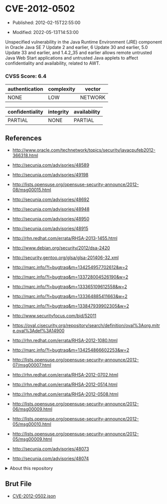 # CVE-2012-0502

- Published: 2012-02-15T22:55:00

- Modified: 2022-05-13T14:53:00

Unspecified vulnerability in the Java Runtime Environment (JRE) component in Oracle Java SE 7 Update 2 and earlier, 6 Update 30 and earlier, 5.0 Update 33 and earlier, and 1.4.2_35 and earlier allows remote untrusted Java Web Start applications and untrusted Java applets to affect confidentiality and availability, related to AWT.

### CVSS Score: **6.4**

| authentication | complexity | vector |
| --- | --- | --- |
| NONE | LOW | NETWORK |

| confidentiality | integrity | availability |
| --- | --- | --- |
| PARTIAL | NONE | PARTIAL |

## References

* http://www.oracle.com/technetwork/topics/security/javacpufeb2012-366318.html

* http://secunia.com/advisories/48589

* http://secunia.com/advisories/49198

* http://lists.opensuse.org/opensuse-security-announce/2012-08/msg00015.html

* http://secunia.com/advisories/48692

* http://secunia.com/advisories/48948

* http://secunia.com/advisories/48950

* http://secunia.com/advisories/48915

* http://rhn.redhat.com/errata/RHSA-2013-1455.html

* http://www.debian.org/security/2012/dsa-2420

* http://security.gentoo.org/glsa/glsa-201406-32.xml

* http://marc.info/?l=bugtraq&m=134254957702612&w=2

* http://marc.info/?l=bugtraq&m=133728004526190&w=2

* http://marc.info/?l=bugtraq&m=133365109612558&w=2

* http://marc.info/?l=bugtraq&m=133364885411663&w=2

* http://marc.info/?l=bugtraq&m=133847939902305&w=2

* http://www.securityfocus.com/bid/52011

* https://oval.cisecurity.org/repository/search/definition/oval%3Aorg.mitre.oval%3Adef%3A14900

* http://rhn.redhat.com/errata/RHSA-2012-1080.html

* http://marc.info/?l=bugtraq&m=134254866602253&w=2

* http://lists.opensuse.org/opensuse-security-announce/2012-07/msg00007.html

* http://rhn.redhat.com/errata/RHSA-2012-0702.html

* http://rhn.redhat.com/errata/RHSA-2012-0514.html

* http://rhn.redhat.com/errata/RHSA-2012-0508.html

* http://lists.opensuse.org/opensuse-security-announce/2012-06/msg00009.html

* http://lists.opensuse.org/opensuse-security-announce/2012-05/msg00010.html

* http://lists.opensuse.org/opensuse-security-announce/2012-05/msg00009.html

* http://secunia.com/advisories/48073

* http://secunia.com/advisories/48074

<details>
<summary>About this repository</summary> 

  This repository is part of the project [Live Hack CVE](https://github.com/Live-Hack-CVE). Main website can be found [www.live-hack.org](https://www.live-hack.org) 
  
  Made by [Sn0wAlice](https://github.com/Sn0wAlice) for the people that care about security and need to have a feed of the latest CVEs. Hope you enjoy it, don't forget to star the repo and follow me on [Twitter](https://twitter.com/Sn0wAlice) and [Github](https://github.com/Sn0wAlice). And that is my [personnal website](https://www.alice-snow.me/)

  - [Home Page](https://github.com/Live-Hack-CVE)
  - [Framework](https://github.com/Live-Hack-CVE/cve-framework)
  - [CVE database](https://github.com/Live-Hack-CVE/full_database)
  - [Changelog](https://github.com/Live-Hack-CVE/Changelog)
</details>

## Brut File

* [CVE-2012-0502.json](https://raw.githubusercontent.com/Live-Hack-CVE/full_database/main/cves/2012/CVE-2012-0502.json)

